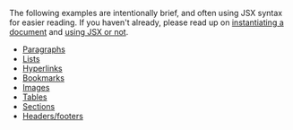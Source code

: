 The following examples are intentionally brief, and often using JSX syntax for easier reading. If
you haven't already, please read up on [instantiating a document](../setup/instantiation.md) and
[using JSX or not](../setup/jsx-or-not.md).

- [Paragraphs](../examples/paragraphs.md)
- [Lists](../examples/lists.md)
- [Hyperlinks](../examples/hyperlinks.md)
- [Bookmarks](../examples/bookmarks.md)
- [Images](../examples/images.md)
- [Tables](../examples/tables.md)
- [Sections](../examples/sections.md)
- [Headers/footers](../examples/headers-and-footers.md)
